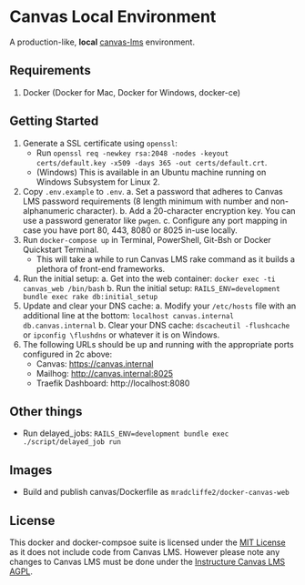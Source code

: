 # Canvas Local Environment

A production-like, **local** [canvas-lms](https://github.com/instructure/canvas-lms) environment.


## Requirements

1. Docker (Docker for Mac, Docker for Windows, docker-ce)

## Getting Started

1. Generate a SSL certificate using `openssl`:
   * Run `openssl req -newkey rsa:2048 -nodes -keyout certs/default.key -x509 -days 365 -out certs/default.crt`.
   * (Windows) This is available in an Ubuntu machine running on Windows Subsystem for Linux 2.
2. Copy `.env.example` to `.env`.
   a. Set a password that adheres to Canvas LMS password requirements (8 length minimum with number and non-alphanumeric character).
   b. Add a 20-character encryption key. You can use a password generator like `pwgen`.
   c. Configure any port mapping in case you have port 80, 443, 8080 or 8025 in-use locally.
3. Run `docker-compose up` in Terminal, PowerShell, Git-Bsh or Docker Quickstart Terminal.
   * This will take a while to run Canvas LMS rake command as it builds a plethora of front-end frameworks.
4. Run the initial setup:
   a. Get into the web container: `docker exec -ti canvas_web /bin/bash`
   b. Run the initial setup: `RAILS_ENV=development bundle exec rake db:initial_setup`
5. Update and clear your DNS cache:
   a. Modify your `/etc/hosts` file with an additional line at the bottom: `localhost canvas.internal db.canvas.internal`
   b. Clear your DNS cache: `dscacheutil -flushcache` or `ipconfig \flushdns` or whatever it is on Windows.
6. The following URLs should be up and running with the appropriate ports configured in 2c above:
   * Canvas: https://canvas.internal
   * Mailhog: http://canvas.internal:8025
   * Traefik Dashboard: http://localhost:8080

## Other things

* Run delayed_jobs: `RAILS_ENV=development bundle exec ./script/delayed_job run`

## Images

* Build and publish canvas/Dockerfile as `mradcliffe2/docker-canvas-web`

## License

This docker and docker-compsoe suite is licensed under the [MIT License](./LICENSE) as it does not include code from Canvas LMS. However please note any changes to Canvas LMS must be done under the [Instructure Canvas LMS AGPL](https://github.com/instructure/canvas-lms/blob/master/LICENSE).
